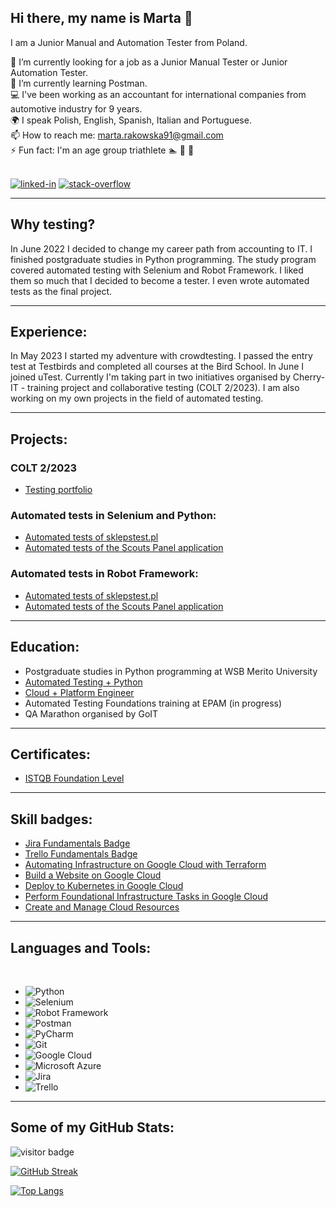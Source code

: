 ## Hi there, my name is Marta 👋

I am a Junior Manual and Automation Tester from Poland.

🔭 I’m currently looking for a job as a Junior Manual Tester or Junior Automation Tester.</br>
:book: I’m currently learning Postman.<br/>
:computer: I've been working as an accountant for international companies from automotive industry for 9 years.<br/>
:earth_africa: I speak Polish, English, Spanish, Italian and Portuguese.</br>
📫 How to reach me: marta.rakowska91@gmail.com</br>
⚡ Fun fact: I'm an age group triathlete :swimmer: :bicyclist: :runner:</br>

<br>[<img alt="linked-in" src="https://img.shields.io/badge/linkedin-%230077B5.svg?&style=for-the-badge&logo=linkedin&logoColor=white" />](https://www.linkedin.com/in/marta-rakowska/)
[<img alt="stack-overflow" src="https://img.shields.io/badge/stack%20overflow-FE7A16?logo=stack-overflow&logoColor=white&style=for-the-badge" />](https://stackoverflow.com/users/preferences/20940392)</br>

---

## Why testing?

In June 2022 I decided to change my career path from accounting to IT. I finished postgraduate studies in Python programming. The study program covered automated testing with Selenium and Robot Framework. I liked them so much that I decided to become a tester. I even wrote automated tests as the final project. 

---

## Experience:

In May 2023 I started my adventure with crowdtesting. I passed the entry test at Testbirds and completed all courses at the Bird School. In June I joined uTest. Currently I'm taking part in two initiatives organised by Cherry-IT - training project and collaborative testing (COLT 2/2023). I am also working on my own projects in the field of automated testing.

---

## Projects:

### COLT 2/2023
- [Testing portfolio](https://github.com/marta-rakowska/cherryit_portfolio)

### Automated tests in Selenium and Python:
- [Automated tests of sklepstest.pl](https://github.com/marta-rakowska/wsb_final_project_selenium)
- [Automated tests of the Scouts Panel application](https://github.com/marta-rakowska/challenge_portfolio)

### Automated tests in Robot Framework:
- [Automated tests of sklepstest.pl](https://github.com/marta-rakowska/wsb_final_project_robotframework)
- [Automated tests of the Scouts Panel application](https://github.com/marta-rakowska/panelscout_robotframework)
  
---

## Education:

- Postgraduate studies in Python programming at WSB Merito University
- [Automated Testing + Python](https://drive.google.com/file/d/1Qbe5uFBji06DptyvsXEK3NXW1eORwgu5/view)
- [Cloud + Platform Engineer](https://drive.google.com/file/d/14lM9LMDL4oxaqiPYBBhiFXUpxcQ_sNj5/view)
- Automated Testing Foundations training at EPAM (in progress)
- QA Marathon organised by GoIT

---

## Certificates:

- [ISTQB Foundation Level](https://drive.google.com/file/d/1YUL1X8XBDEQO5rMv6YipggRYFcss4V7_/view?usp=sharing)

---

## Skill badges:

- [Jira Fundamentals Badge](https://university.atlassian.com/student/award/1qcNU7oZ1YALUtNkpqjQvQYq)
- [Trello Fundamentals Badge](https://university.atlassian.com/student/award/Ab9bYLYx1au8YUpoRHzRz78e)
- [Automating Infrastructure on Google Cloud with Terraform](https://www.cloudskillsboost.google/public_profiles/6af5c597-4b7c-4718-96ae-f357b63ac57a/badges/4109362?utm_medium=social&utm_source=linkedin&utm_campaign=ql-social-share)
- [Build a Website on Google Cloud](https://www.cloudskillsboost.google/public_profiles/6af5c597-4b7c-4718-96ae-f357b63ac57a/badges/4122424?utm_medium=social&utm_source=linkedin&utm_campaign=ql-social-share)
- [Deploy to Kubernetes in Google Cloud](https://www.cloudskillsboost.google/public_profiles/6af5c597-4b7c-4718-96ae-f357b63ac57a/badges/4119920?utm_medium=social&utm_source=linkedin&utm_campaign=ql-social-share)
- [Perform Foundational Infrastructure Tasks in Google Cloud](https://www.cloudskillsboost.google/public_profiles/6af5c597-4b7c-4718-96ae-f357b63ac57a/badges/4022973?utm_medium=social&utm_source=linkedin&utm_campaign=ql-social-share)
- [Create and Manage Cloud Resources](https://www.cloudskillsboost.google/public_profiles/6af5c597-4b7c-4718-96ae-f357b63ac57a/badges/3735730?utm_medium=social&utm_source=linkedin&utm_campaign=ql-social-share)
  
___

## Languages and Tools:
<br/>

- ![Python](https://img.shields.io/badge/Python-3776AB?style=for-the-badge&logo=python&logoColor=white)
- ![Selenium](https://img.shields.io/badge/-selenium-%43B02A?style=for-the-badge&logo=selenium&logoColor=white)
- ![Robot Framework](https://a11ybadges.com/badge?logo=robotframework)
- ![Postman](https://img.shields.io/badge/Postman-FF6C37?style=for-the-badge&logo=postman&logoColor=white)
- ![PyCharm](https://img.shields.io/badge/PyCharm-000000.svg?&style=for-the-badge&logo=PyCharm&logoColor=white)
- ![Git](https://img.shields.io/badge/GIT-E44C30?style=for-the-badge&logo=git&logoColor=white)
- ![Google Cloud](https://img.shields.io/badge/Google_Cloud-4285F4?style=for-the-badge&logo=google-cloud&logoColor=white)
- ![Microsoft Azure](https://img.shields.io/badge/Microsoft_Azure-0089D6?style=for-the-badge&logo=microsoft-azure&logoColor=white)
- ![Jira](https://img.shields.io/badge/Jira-0052CC?style=for-the-badge&logo=Jira&logoColor=white)
- ![Trello](https://img.shields.io/badge/Trello-%23026AA7.svg?style=for-the-badge&logo=Trello&logoColor=white)

---

## Some of my GitHub Stats:

![visitor badge](https://visitor-badge.glitch.me/badge?page_id=marta-rakowska.visitor-badge&left_text=My%20Page%20Visitors)

[![GitHub Streak](http://github-readme-streak-stats.herokuapp.com?user=marta-rakowska&theme=dark&background=000000)](https://git.io/streak-stats)

[![Top Langs](https://github-readme-stats.vercel.app/api/top-langs/?username=marta-rakowska&layout=compact&theme=vision-friendly-dark)](https://github.com/marta-rakowska/github-readme-stats)





